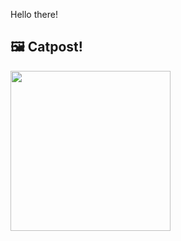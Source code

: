 Hello there!



## 🖼️ Catpost!

<sub>
    <img src="https://cdn2.thecatapi.com/images/LfedTqG9u.jpg" height="256">
</sub>

